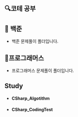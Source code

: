 ## 🔍코테 공부

## 📌 백준
+ 백준 문제풀이 폴더입니다. 

## 📌프로그래머스
+ 프로그래머스 문제풀이 폴더입니다. 

## Study
 + #### CSharp_Algotithm
 + #### CSharp_CodingTest
